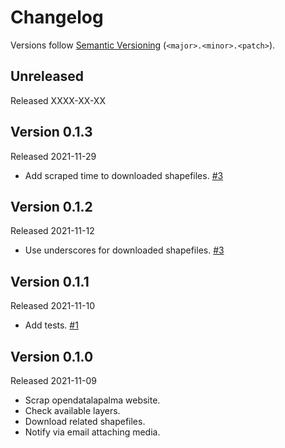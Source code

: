 # Changelog

Versions follow [Semantic Versioning](https://semver.org/) (`<major>.<minor>.<patch>`).

## Unreleased

Released XXXX-XX-XX

## Version 0.1.3

Released 2021-11-29

- Add scraped time to downloaded shapefiles. [#3](https://github.com/eDatos/dron-cumbrevieja/issues/4)

## Version 0.1.2

Released 2021-11-12

- Use underscores for downloaded shapefiles. [#3](https://github.com/eDatos/dron-cumbrevieja/issues/3)

## Version 0.1.1

Released 2021-11-10

- Add tests. [#1](https://github.com/eDatos/dron-cumbrevieja/issues/1)

## Version 0.1.0

Released 2021-11-09

- Scrap opendatalapalma website.
- Check available layers.
- Download related shapefiles.
- Notify via email attaching media.
